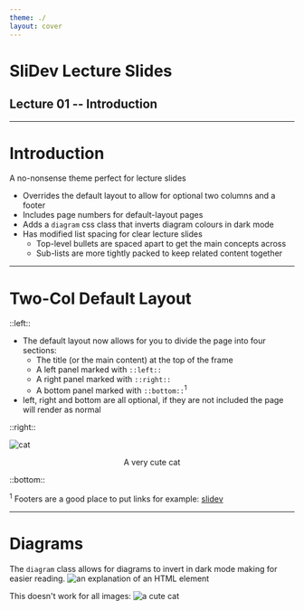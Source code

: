 ```yaml
---
theme: ./
layout: cover
---
```


# SliDev Lecture Slides

## Lecture 01 -- Introduction

---

# Introduction

A no-nonsense theme perfect for lecture slides

- Overrides the default layout to allow for optional two columns and a footer
- Includes page numbers for default-layout pages
- Adds a `diagram` css class that inverts diagram colours in dark mode
- Has modified list spacing for clear lecture slides
  - Top-level bullets are spaced apart to get the main concepts across
  - Sub-lists are more tightly packed to keep related content together

---

# Two-Col Default Layout

::left::

- The default layout now allows for you to divide the page into four sections:
  - The title (or the main content) at the top of the frame
  - A left panel marked with `::left::`
  - A right panel marked with `::right::`
  - A bottom panel marked with `::bottom::`$^1$
- left, right and bottom are all optional, if they are not included the page
  will render as normal

::right::

![cat](/cat.png)

<p style="text-align: center">A very cute cat</p>

::bottom::

$^1$ Footers are a good place to put links for
example: [slidev](https://sli.dev/)

---

# Diagrams

The `diagram` class allows for diagrams to invert in dark mode making for easier
reading.
<img alt="an explanation of an HTML element" src="/html_element.svg" class="diagram m-auto w-md my-0"/>

This doesn't work for all images:
<img alt="a cute cat" src="/cat.png" class="diagram m-auto w-50 my-0"/>
